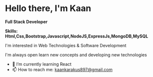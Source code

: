 # Hello there, I'm Kaan

**Full Stack Developer**

**Skills: Html,Css,Bootstrap,Javascript,NodeJS,ExpressJs,MongoDB,MySQL**

I'm interested in Web Technologies & Software Development

I'm always open learn new concepts and developing new technologies

- 🌱 I’m currently learning React
- 📫 How to reach me: kaankarakus897@gmail.com
